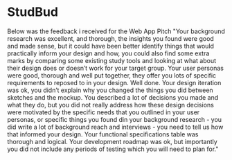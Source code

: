 # StudBud 
Below was the feedback i received for the Web App Pitch 
"Your background research was excellent, and thorough, the insights you found were good and made sense, but it could have been better identify things that would practically inform your design and how, you could also find some extra marks by comparing some existing study tools and looking at what about their design does or doesn’t work for your target group. Your user personas were good, thorough and well put together, they offer you lots of specific requirements to reposed to in your design. Well done. Your design iteration was ok, you didn’t explain why you changed the things you did between sketches and the mockup. You described a lot of decisions you made and what they do, but you did not really address how these design decisions were motivated by the specific needs that you outlined in your user personas, or specific things you found din your background research - you did write a lot of background reach and interviews - you need to tell us how that informed your design. Your functional specifications table was thorough and logical. Your development roadmap was ok, but importantly you did not include any periods of testing which you will need to plan for."
